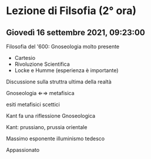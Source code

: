 # Lezione di Filsofia (2° ora) 
## Giovedì 16 settembre 2021, 09:23:00

Filosofia del '600: Gnoseologia molto presente

* Cartesio
* Rivoluzione Scientifica
* Locke e Humme (esperienza è  importante)

Discussione sulla struttra ultima della realtà

Gnoseologia ⇐⇒ metafisica

esiti metafisici scettici

Kant fa una riflessione Gnoseologica

Kant: prussiano, prussia orientale

Massimo esponente illuminismo tedesco

Appassionato
<!--stackedit_data:
eyJoaXN0b3J5IjpbLTEzMjY1Mjk3NV19
-->
